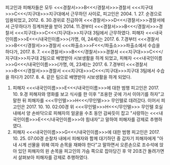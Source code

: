 피고인과 피해자들은 모두 <<<경찰서>>>B<<</경찰서>>>경찰서 <<<지구대>>>C<<</지구대>>>지구대에서 근무하던 사이로, 피고인은 2004. 1. 27. 순경으로 임용되었고, 2012. 6. 30.경위로 진급하여 <<<경찰서>>>D<<</경찰서>>>경찰서에서 근무하다가 징계처분을 받아 2014. 11.경부터 <<<경찰서>>>B<<</경찰서>>>경찰서 <<<지구대>>>C<<</지구대>>>지구대 3팀에서 근무하였다. 피해자 <<<내국인이름>>>E<<</내국인이름>>>(가명, 여, 24세)는 2017. 6. 7.경부터 <<<경찰서>>>B<<</경찰서>>>경찰서 <<<파출소>>>F<<</파출소>>>파출소에서 수습을 하다가, 2017. 8. 7. <<<경찰서>>>B<<</경찰서>>>경찰서 <<<지구대>>>C<<</지구대>>>지구대 2팀으로 배명받아 시보생활을 하게 되었고, 피해자 <<<내국인이름>>>G<<</내국인이름>>>(가명, 여, 23세)는 2017. 6. 7.경부터 <<<경찰서>>>B<<</경찰서>>>경찰서 <<<지구대>>>C<<</지구대>>>지구대 3팀에서 수습을 하다가 2017. 8. 4. 같은 팀으로 배명받아 시보생활을 하게 되었다.
1. 피해자 <<<내국인이름>>>E<<</내국인이름>>>에 대한 범행
피고인은 2017. 10. 9.경 피해자와 영화를 보고 식사를 한 이후 "조용한 곳에 가서 이야기를 하자"고 말한 뒤 피해자를 <<<무인텔>>>H<<</무인텔>>> 무인텔로 데려갔다. 이어서 피고인은 2017. 10. 10. 02:00경 위 <<<무인텔>>>H<<</무인텔>>> 무인텔 호실 내에서 양 손바닥으로 피해자의 얼굴을 수초 동안 감싸듯이 잡고 "사랑하는 <<<내국인이름>>>E<<</내국인이름>>>야 힘내자"고 말하여 피해자를 강제로 추행하였다.
2. 피해자 <<<내국인이름>>>G<<</내국인이름>>>에 대한 범행
피고인은 2017. 10. 25. 07:00경 순찰차 내에서 피해자와 함께 대기하던 중 갑자기 피해자에게 "아내 시계 선물을 위해 여자 손목을 재봐야 한다"고 말하면서 오른손으로 조수석에 앉아 있던 피해자의 왼 손목을 피고인의 가슴 쪽으로 잡아당긴 후 약 20초간 돌려가면서 살펴보아 피해자를 강제로 추행하였다.